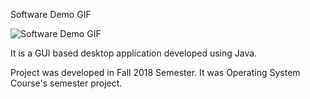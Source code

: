 Software Demo GIF

![Software Demo GIF](https://github.com/MrTee99/CPU-Scheduling-Simulator/blob/main/Demo%20GIF/Demo_GIF.gif)

It is a GUI based desktop application developed using Java.

Project was developed in Fall 2018 Semester. It was Operating System Course's semester project.  
